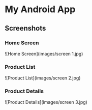 # My Android App

## Screenshots

### Home Screen
![Home Screen](images/screen 1.jpg)

### Product List
![Product List](images/screen 2.jpg)

### Product Details
![Product Details](images/screen 3.jpg)
